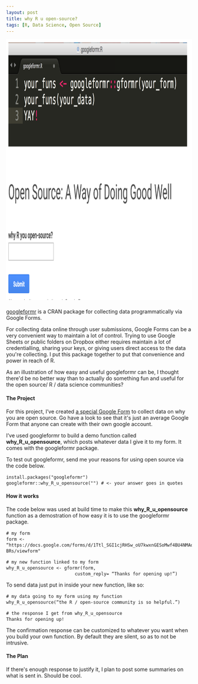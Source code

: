 ```yaml
---
layout: post
title: why R u open-source?
tags: [R, Data Science, Open Source]
---
```



<div  style="max-width: 1020px; max-height: 707px; padding-bottom: 1.8%;">



<img src="/images/google_form_survey.png"   width="1020" height="707">

</div>

[googleformr](https://cran.r-project.org/web/packages/googleformr/index.html) is a CRAN
package for collecting data programmatically via Google Forms.

For collecting data online through user submissions, Google Forms can be a very convenient way to maintain a lot of control. Trying to use Google Sheets or public folders on Dropbox either requires maintain a lot of credentialling, sharing your keys, or giving users direct access to the data you're collecting.  I put this package together to put that convenience and power in reach of R. 

As an illustration of how easy and useful googleformr can be, I thought there'd be no better way than to actually do something fun and useful for the open source/ R / data science communities? 

#### The Project 

For this project, I’ve created [a special Google
Form](https://docs.google.com/forms/d/1Ttl_SGI1cjRHSw_oU7kwxnGESoMwf4BU4NMAqPA-BRs/viewform)
to collect data on why you are open source. Go have a look to see that it's just an average Google Form that anyone can create with their own google account.

I’ve used googleformr to build a demo function
called **why\_R\_u\_opensource**, which posts whatever data I give it to
my form. It comes with the googleformr package.

To test out googleformr, send me your reasons for using open source via the code below.

```
install.packages("googleformr")
googleformr::why_R_u_opensource("") # <- your answer goes in quotes
```

#### How it works 

The code below was used at build time to make this
**why\_R\_u\_opensource** function as a demostration of how easy it is to
use the googleformr package.

``` 
# my form
form <- “https://docs.google.com/forms/d/1Ttl_SGI1cjRHSw_oU7kwxnGESoMwf4BU4NMAqPA-BRs/viewform"
```

``` 
# my new function linked to my form
why_R_u_opensource <- gformr(form,
                          custom_reply= “Thanks for opening up!”)
```

To send data just put in inside your new function, like so:

``` 
# my data going to my form using my function
why_R_u_opensource(“the R / open-source community is so helpful.”)
```

``` 
# the response I get from why_R_u_opensource
Thanks for opening up!
```

The confirmation response can be customized to whatever you want when
you build your own function. By default they are silent, so as to not be intrusive.

#### The Plan 

If there's enough response to justify it, I plan to post some summaries on what is sent in. Should be cool.


